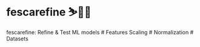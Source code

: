 # fescarefine ⛷️🗻🐺
fescarefine: Refine &amp; Test ML models # Features Scaling # Normalization # Datasets
